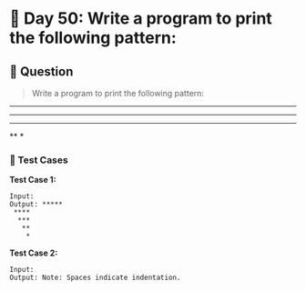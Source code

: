 # 📅 Day 50: Write a program to print the following pattern:

## 📝 Question

> Write a program to print the following pattern:
*****
 ****
  ***
   **
    *

### 🧪 Test Cases

**Test Case 1:**
```
Input:  
Output: *****
 ****
  ***
   **
    *
```
**Test Case 2:**
```
Input:  
Output: Note: Spaces indicate indentation.
```
